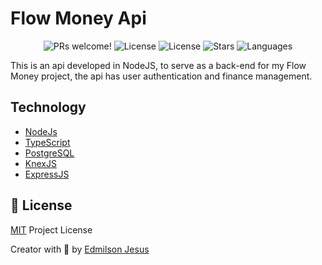 # Flow Money Api

<p align="center">
  <img src="https://img.shields.io/static/v1?label=flow-money-api&message=Welcome&color=FFFFFF&labelColor=00AACC" alt="PRs welcome!" />
  <img alt="License" src="https://img.shields.io/static/v1?label=version&message=1.0&color=FFFFFF&labelColor=00AACC">
  <img alt="License" src="https://img.shields.io/static/v1?label=license&message=MIT&color=FFFFFF&labelColor=00AACC">
  <img alt="Stars" src="https://img.shields.io/github/stars/edmilson-dk/flow-money-api?color=FFFFFF&labelColor=00AACC">
  <img alt="Languages" src="https://img.shields.io/github/languages/count/edmilson-dk/flow-money-api?color=FFFFFF&labelColor=00AACC">
</p>

This is an api developed in NodeJS, to serve as a back-end for my Flow Money project, the api has user authentication and finance management.

<a id="techs"></a>
## Technology

* [NodeJs](https://nodejs.org/en/)
* [TypeScript](https://www.typescriptlang.org/)
* [PostgreSQL](https://www.postgresql.org/)
* [KnexJS](http://knexjs.org/)
* [ExpressJS](https://expressjs.com/pt-br/)

<a id="license"></a>
## 🤝 License

[MIT](https://github.com/edmilson-dk/flow-money-api/blob/main/LICENSE) Project License

Creator with 💙 by [Edmilson Jesus](https://www.linkedin.com/in/edmilson-jesus-4128711b5)

